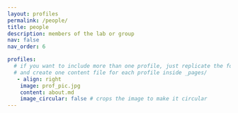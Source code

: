 ```yaml
---
layout: profiles
permalink: /people/
title: people
description: members of the lab or group
nav: false
nav_order: 6

profiles:
  # if you want to include more than one profile, just replicate the following block
  # and create one content file for each profile inside _pages/
   - align: right
    image: prof_pic.jpg
    content: about.md
    image_circular: false # crops the image to make it circular
---
```

